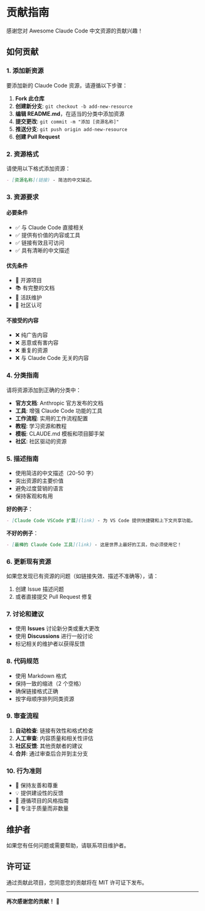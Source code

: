 # 贡献指南

感谢您对 Awesome Claude Code 中文资源的贡献兴趣！

## 如何贡献

### 1. 添加新资源

要添加新的 Claude Code 资源，请遵循以下步骤：

1. **Fork 此仓库**
2. **创建新分支**: `git checkout -b add-new-resource`
3. **编辑 README.md**，在适当的分类中添加资源
4. **提交更改**: `git commit -m "添加 [资源名称]"`
5. **推送分支**: `git push origin add-new-resource`
6. **创建 Pull Request**

### 2. 资源格式

请使用以下格式添加资源：

```markdown
- [资源名称](链接) - 简洁的中文描述。
```

### 3. 资源要求

#### 必要条件
- ✅ 与 Claude Code 直接相关
- ✅ 提供有价值的内容或工具
- ✅ 链接有效且可访问
- ✅ 具有清晰的中文描述

#### 优先条件
- 🎯 开源项目
- 📚 有完整的文档
- 🔧 活跃维护
- 🌟 社区认可

#### 不接受的内容
- ❌ 纯广告内容
- ❌ 恶意或有害内容
- ❌ 重复的资源
- ❌ 与 Claude Code 无关的内容

### 4. 分类指南

请将资源添加到正确的分类中：

- **官方文档**: Anthropic 官方发布的文档
- **工具**: 增强 Claude Code 功能的工具
- **工作流程**: 实用的工作流程配置
- **教程**: 学习资源和教程
- **模板**: CLAUDE.md 模板和项目脚手架
- **社区**: 社区驱动的资源

### 5. 描述指南

- 使用简洁的中文描述（20-50 字）
- 突出资源的主要价值
- 避免过度营销的语言
- 保持客观和有用

**好的例子**：
```markdown
- [Claude Code VSCode 扩展](link) - 为 VS Code 提供快捷键和上下文共享功能。
```

**不好的例子**：
```markdown
- [最棒的 Claude Code 工具](link) - 这是世界上最好的工具，你必须使用它！
```

### 6. 更新现有资源

如果您发现已有资源的问题（如链接失效、描述不准确等），请：

1. 创建 Issue 描述问题
2. 或者直接提交 Pull Request 修复

### 7. 讨论和建议

- 使用 **Issues** 讨论新分类或重大更改
- 使用 **Discussions** 进行一般讨论
- 标记相关的维护者以获得反馈

### 8. 代码规范

- 使用 Markdown 格式
- 保持一致的缩进（2 个空格）
- 确保链接格式正确
- 按字母顺序排列同类资源

### 9. 审查流程

1. **自动检查**: 链接有效性和格式检查
2. **人工审查**: 内容质量和相关性评估
3. **社区反馈**: 其他贡献者的建议
4. **合并**: 通过审查后合并到主分支

### 10. 行为准则

- 🤝 保持友善和尊重
- 💡 提供建设性的反馈
- 📖 遵循项目的风格指南
- 🎯 专注于质量而非数量

## 维护者

如果您有任何问题或需要帮助，请联系项目维护者。

## 许可证

通过贡献此项目，您同意您的贡献将在 MIT 许可证下发布。

---

**再次感谢您的贡献！** 🙏